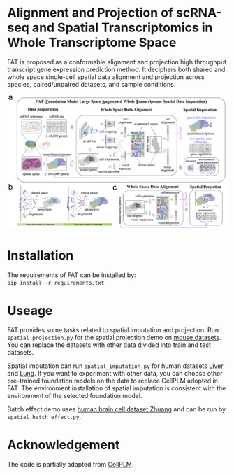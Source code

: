 # Alignment and Projection of scRNA-seq and Spatial Transcriptomics in Whole Transcriptome Space
FAT is proposed as a conformable alignment and projection high throughput transcript gene expression prediction method. It deciphers both shared and whole space single-cell spatial data alignment and projection across species, paired/unpaired datasets, and sample conditions. 

![FAT workflow](https://github.com/qingli7/FAT/blob/main/FAT_workflow.jpg?raw=true)


# Installation
The requirements of FAT can be installed by:  
`pip install -r requirements.txt`

# Useage
FAT provides some tasks related to spatial imputation and projection. 
Run `spatial_projection.py` for the spatial projection demo on [mouse datasets](https://www.nature.com/articles/s41592-022-01480-9). You can replace the datasets with other data divided into train and test datasets.

Spatial imputation can run `spatial_imputation.py` for human datasets [Liver](https://info.vizgen.com/ffpe-showcase?submissionGuid=88ba0a44-26e2-47a2-8ee4-9118b9811fbf) and [Lung](https://info.vizgen.com/ffpe-showcase?submissionGuid=88ba0a44-26e2-47a2-8ee4-9118b9811fbf). If you want to experiment with other data, you can choose other pre-trained foundation models on the data to replace CellPLM adopted in FAT. The environment installation of spatial imputation is consistent with the environment of the selected foundation model.

Batch effect demo uses [human brain cell dataset Zhuang](https://alleninstitute.github.io/abc_atlas_access/descriptions/Zhuang-ABCA-1.html) and can be run by `spatial_batch_effect.py`.

# Acknowledgement
The code is partially adapted from [CellPLM](https://github.com/OmicsML/CellPLM).

